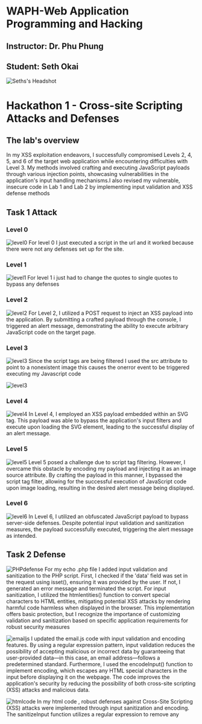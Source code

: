 # WAPH-Web Application Programming and Hacking
## Instructor: Dr. Phu Phung

## Student: Seth Okai

![Seths's Headshot](Images/headshot.jpg)

# Hackathon 1 - Cross-site Scripting Attacks and Defenses

## The lab's overview

In my XSS exploitation endeavors, I successfully compromised Levels 2, 4, 5, and 6 of the target web application while encountering difficulties with Level 3. My methods involved crafting and executing JavaScript payloads through various injection points, showcasing vulnerabilities in the application's input handling mechanisms.I also revised my vulnerable, insecure code in Lab 1 and Lab 2 by implementing input validation and XSS defense methods 

## Task 1 Attack

### Level 0

![level0](Images/level0.jpg)
For level 0 I just executed a script in the url and it worked because there were not any defenses set up for the site.

### Level 1

![level1](Images/level1.jpg)
For level 1 i just had to change the quotes to single quotes to bypass any defenses


### Level 2

![level2](Images/level2.jpg)
For Level 2, I utilized a POST request to inject an XSS payload into the application. By submitting a crafted payload through the console, I triggered an alert message, demonstrating the ability to execute arbitrary JavaScript code on the target page.

### Level 3

![level3](Images/level3.jpg)
Since the script tags are being filtered I used the src attribute to point to a nonexistent image this causes the onerror event to be triggered executing my Javascript code

![level3](Images/level3.jpg)



### Level 4

![level4](Images/level4.jpg)
In Level 4, I employed an XSS payload embedded within an SVG tag. This payload was able to bypass the application's input filters and execute upon loading the SVG element, leading to the successful display of an alert message.


### Level 5

![level5](Images/level5.jpg)
Level 5 posed a challenge due to script tag filtering. However, I overcame this obstacle by encoding my payload and injecting it as an image source attribute. By crafting the payload in this manner, I bypassed the script tag filter, allowing for the successful execution of JavaScript code upon image loading, resulting in the desired alert message being displayed.




### Level 6

![level6](Images/level6.jpg)
In Level 6, I utilized an obfuscated JavaScript payload to bypass server-side defenses. Despite potential input validation and sanitization measures, the payload successfully executed, triggering the alert message as intended.


## Task 2 Defense

![PHPdefense](Images/defense1.jpg)
For my echo .php file I added input validation and sanitization to the PHP script. First, I checked if the 'data' field was set in the request using isset(), ensuring it was provided by the user. If not, I generated an error message and terminated the script. For input sanitization, I utilized the htmlentities() function to convert special characters to HTML entities, mitigating potential XSS attacks by rendering harmful code harmless when displayed in the browser. This implementation offers basic protection, but I recognize the importance of customizing validation and sanitization based on specific application requirements for robust security measures


![emailjs](Images/email.jsdefense.jpg)
I updated the email.js code with input validation and encoding features. By using a regular expression pattern, input validation reduces the possibility of accepting malicious or incorrect data by guaranteeing that user-provided data—in this case, an email address—follows a predetermined standard. Furthermore, I used the encodeInput() function to implement encoding, which escapes any HTML special characters in the input before displaying it on the webpage. The code improves the application's security by reducing the possibility of both cross-site scripting (XSS) attacks and malicious data.


![htmlcode](Images/htmldefense.jpg)
In my html code , robust defenses against Cross-Site Scripting (XSS) attacks were implemented through input sanitization and encoding. The sanitizeInput function utilizes a regular expression to remove any <script> tags from user input, ensuring that no malicious scripts can be injected into the application. Additionally, the encodeURIComponent function is used to encode the sanitized input before sending it to the server via XMLHttpRequest or jQuery Ajax requests. This encoding mechanism protects against XSS vulnerabilities by converting special characters into their respective encoded representations, thereby preventing script injection attacks. 


